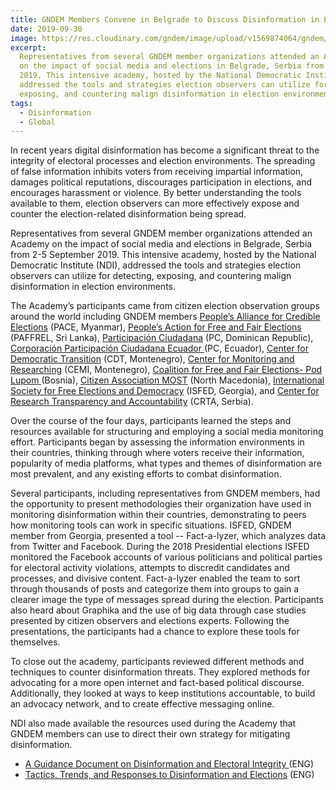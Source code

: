 ```yaml
---
title: GNDEM Members Convene in Belgrade to Discuss Disinformation in Elections
date: 2019-09-30
image: https://res.cloudinary.com/gndem/image/upload/v1569874064/gndem/20190904-152314_o52evr.jpg
excerpt:
  Representatives from several GNDEM member organizations attended an Academy
  on the impact of social media and elections in Belgrade, Serbia from 2-5 September
  2019. This intensive academy, hosted by the National Democratic Institute (NDI),
  addressed the tools and strategies election observers can utilize for detecting,
  exposing, and countering malign disinformation in election environments.
tags:
  - Disinformation
  - Global
---
```


In recent years digital disinformation has become a significant threat to the integrity of electoral processes and election environments. The spreading of false information inhibits voters from receiving impartial information, damages political reputations, discourages participation in elections, and encourages harassment or violence. By better understanding the tools available to them, election observers can more effectively expose and counter the election-related disinformation being spread.

Representatives from several GNDEM member organizations attended an Academy on the impact of social media and elections in Belgrade, Serbia from 2-5 September 2019. This intensive academy, hosted by the National Democratic Institute (NDI), addressed the tools and strategies election observers can utilize for detecting, exposing, and countering malign disinformation in election environments.

The Academy’s participants came from citizen election observation groups around the world including GNDEM members [People’s Alliance for Credible Elections](https://www.pacemyanmar.org/) (PACE, Myanmar), [People’s Action for Free and Fair Elections](http://www.paffrel.com/) (PAFFREL, Sri Lanka), [Participación Ciudadana](https://pciudadana.org/) (PC, Dominican Republic), [Corporación Participación Ciudadana Ecuador ](https://www.participacionciudadana.org/)(PC, Ecuador), [Center for Democratic Transition](https://www.cdtmn.org/) (CDT, Montenegro), [Center for Monitoring and Researching](http://cemi.org.me/en/) (CEMI, Montenegro), [Coalition for Free and Fair Elections- Pod Lupom ](http://podlupom.org/v2/)(Bosnia), [Citizen Association MOST](http://most.org.mk/?lang=en) (North Macedonia), [International Society for Free Elections and Democracy](http://www.isfed.ge/) (ISFED, Georgia), and [Center for Research Transparency and Accountability](https://crta.rs/en/) (CRTA, Serbia).

Over the course of the four days, participants learned the steps and resources available for structuring and employing a social media monitoring effort. Participants began by assessing the information environments in their countries, thinking through where voters receive their information, popularity of media platforms, what types and themes of disinformation are most prevalent, and any existing efforts to combat disinformation.

Several participants, including representatives from GNDEM members, had the opportunity to present methodologies their organization have used in monitoring disinformation within their countries, demonstrating to peers how monitoring tools can work in specific situations. ISFED, GNDEM member from Georgia, presented a tool -- Fact-a-lyzer, which analyzes data from Twitter and Facebook. During the 2018 Presidential elections ISFED monitored the Facebook accounts of various politicians and political parties for electoral activity violations, attempts to discredit candidates and processes, and divisive content. Fact-a-lyzer enabled the team to sort through thousands of posts and categorize them into groups to gain a clearer image the type of messages spread during the election. Participants also heard about Graphika and the use of big data through case studies presented by citizen observers and elections experts. Following the presentations, the participants had a chance to explore these tools for themselves.

To close out the academy, participants reviewed different methods and techniques to counter disinformation threats. They explored methods for advocating for a more open internet and fact-based political discourse. Additionally, they looked at ways to keep institutions accountable, to build an advocacy network, and to create effective messaging online.

NDI also made available the resources used during the Academy that GNDEM members can use to direct their own strategy for mitigating disinformation.

- [A Guidance Document on Disinformation and Electoral Integrity ](https://www.ndi.org/publications/disinformation-and-electoral-integrity-guidance-document-ndi-elections-programs)(ENG)
- [Tactics, Trends, and Responses to Disinformation and Elections](https://www.youtube.com/watch?v=IXsDGvL_nRc&feature=youtu.be) (ENG)
